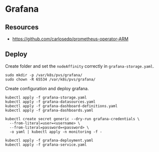 # Grafana

## Resources

 * https://github.com/carlosedp/prometheus-operator-ARM

## Deploy

Create folder and set the `nodeAffinity` correctly in `grafana-storage.yaml`.

```
sudo mkdir -p /var/k8s/pvs/grafana/
sudo chown -R 65534 /var/k8s/pvs/grafana/
```

Create configuration and deploy grafana.

```
kubectl apply -f grafana-storage.yaml
kubectl apply -f grafana-datasources.yaml
kubectl apply -f grafana-dashboard-definitions.yaml
kubectl apply -f grafana-dashboards.yaml

kubectl create secret generic --dry-run grafana-credentials \
  --from-literal=user=<username> \
  --from-literal=password=<password> \
  -o yaml | kubectl apply -n monitoring -f -

kubectl apply -f grafana-deployment.yaml
kubectl apply -f grafana-service.yaml
```
